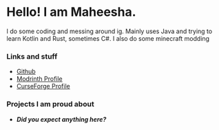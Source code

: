 # Hello! I am Maheesha.   
I do some coding and messing around ig. Mainly uses Java and trying to learn Kotlin and Rust, sometimes C#. I also do some minecraft modding

### Links and stuff
- [Github](https://github.com/MaheEvil)   
- [Modrinth Profile](https://modrinth.com/user/qxFOUntv)   
- [CurseForge Profile](https://www.curseforge.com/members/maheevil/projects)   

### Projects I am proud about
- ***Did you expect anything here?***
